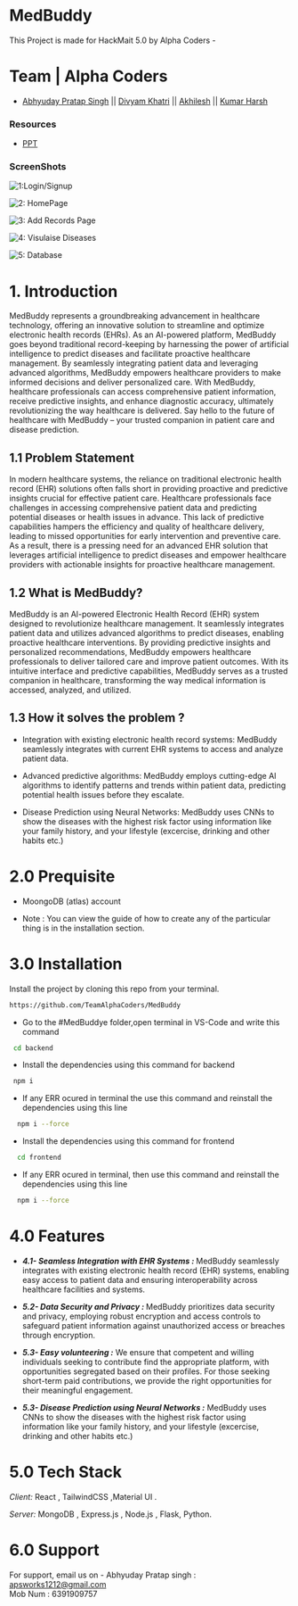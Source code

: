 # MedBuddy

This Project is made for HackMait 5.0 by Alpha Coders -

# Team | Alpha Coders


- [Abhyuday Pratap Singh](https://www.linkedin.com/in/abhyuday12/) ||  [Divyam Khatri](https://www.linkedin.com/in/divyam-khatri-66970528a?utm_source=share&utm_campaign=share_via&utm_content=profile&utm_medium=android_app)  || [Akhilesh](https://www.linkedin.com/in/akhilesh-malik-44989b258/)
|| [Kumar Harsh](https://www.linkedin.com/in/kumar-harsh-468a22253)


### Resources 
- [PPT](https://docs.google.com/presentation/d/15xje6z8hsuoIN5vA0MZOzj8inPDkUiqt/edit?usp=drive_link)

### ScreenShots

![1:Login/Signup](image.png)

![2: HomePage](image-1.png)

![3: Add Records Page](image-2.png)

![4: Visulaise Diseases](image-3.png)

![5: Database](image-4.png)


# 1. Introduction

MedBuddy represents a groundbreaking advancement in healthcare technology, offering an innovative solution to streamline and optimize electronic health records (EHRs). As an AI-powered platform, MedBuddy goes beyond traditional record-keeping by harnessing the power of artificial intelligence to predict diseases and facilitate proactive healthcare management. By seamlessly integrating patient data and leveraging advanced algorithms, MedBuddy empowers healthcare providers to make informed decisions and deliver personalized care. With MedBuddy, healthcare professionals can access comprehensive patient information, receive predictive insights, and enhance diagnostic accuracy, ultimately revolutionizing the way healthcare is delivered. Say hello to the future of healthcare with MedBuddy – your trusted companion in patient care and disease prediction.


## 1.1 Problem Statement

In modern healthcare systems, the reliance on traditional electronic health record (EHR) solutions often falls short in providing proactive and predictive insights crucial for effective patient care. Healthcare professionals face challenges in accessing comprehensive patient data and predicting potential diseases or health issues in advance. This lack of predictive capabilities hampers the efficiency and quality of healthcare delivery, leading to missed opportunities for early intervention and preventive care. As a result, there is a pressing need for an advanced EHR solution that leverages artificial intelligence to predict diseases and empower healthcare providers with actionable insights for proactive healthcare management.


## 1.2 What is MedBuddy?
 
MedBuddy is an AI-powered Electronic Health Record (EHR) system designed to revolutionize healthcare management. It seamlessly integrates patient data and utilizes advanced algorithms to predict diseases, enabling proactive healthcare interventions. By providing predictive insights and personalized recommendations, MedBuddy empowers healthcare professionals to deliver tailored care and improve patient outcomes. With its intuitive interface and predictive capabilities, MedBuddy serves as a trusted companion in healthcare, transforming the way medical information is accessed, analyzed, and utilized.


## 1.3 How it solves the problem ?
 
- Integration with existing electronic health record systems: MedBuddy seamlessly integrates with current EHR systems to access and analyze patient data.

- Advanced predictive algorithms: MedBuddy employs cutting-edge AI algorithms to identify patterns and trends within patient data, predicting potential health issues before they escalate.

- Disease Prediction using Neural Networks: MedBuddy uses CNNs to show the diseases with the highest risk factor using information like your family history, and your lifestyle (excercise, drinking and other habits etc.)

# 2.0 Prequisite

- MoongoDB (atlas) account

- Note : You can view the guide of how to create any of the particular thing is in the installation section.


# 3.0 Installation

Install the project by cloning this repo from your terminal.

```bash
https://github.com/TeamAlphaCoders/MedBuddy
```
- Go to the #MedBuddye folder,open terminal in VS-Code and write this command
 ``` bash
  cd backend
```
- Install the dependencies using this command for backend
 ``` bash
  npm i
```
- If any ERR ocured in terminal the use this command and reinstall the dependencies using this line
```bash
  npm i --force
```
- Install the dependencies using this command for frontend

```bash
  cd frontend
```
- If any ERR ocured in terminal, then use this command and reinstall the dependencies using this line
```bash
  npm i --force
```


# 4.0 Features

- <b> _4.1- Seamless Integration with EHR Systems :_ </b> MedBuddy seamlessly integrates with existing electronic health record (EHR) systems, enabling easy access to patient data and ensuring interoperability across healthcare facilities and systems.

- <b> _5.2- Data Security and Privacy :_ </b>  MedBuddy prioritizes data security and privacy, employing robust encryption and access controls to safeguard patient information against unauthorized access or breaches through encryption.

- <b> _5.3- Easy volunteering :_</b> We ensure that competent and willing individuals seeking to contribute find the appropriate platform, with opportunities segregated based on their profiles. For those seeking short-term paid contributions, we provide the right opportunities for their meaningful engagement.

- <b> _5.3- Disease Prediction using Neural Networks :_</b> MedBuddy uses CNNs to show the diseases with the highest risk factor using information like your family history, and your lifestyle (excercise, drinking and other habits etc.)


# 5.0 Tech Stack

_Client:_ React , TailwindCSS ,Material UI .

_Server:_ MongoDB , Express.js , Node.js , Flask, Python.

# 6.0 Support

For support, email us on -
Abhyuday Pratap singh : apsworks1212@gmail.com
</br>
Mob Num : 6391909757

</br>
